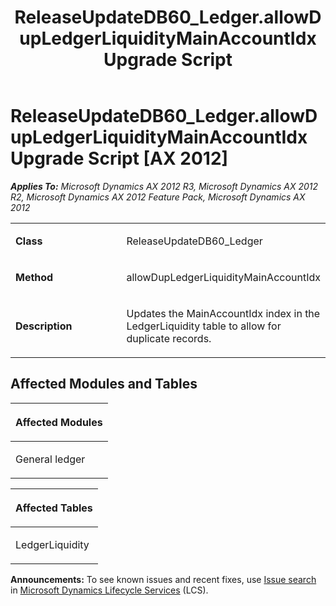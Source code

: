 ﻿---
title: ReleaseUpdateDB60_Ledger.allowDupLedgerLiquidityMainAccountIdx Upgrade Script
TOCTitle: ReleaseUpdateDB60_Ledger.allowDupLedgerLiquidityMainAccountIdx Upgrade Script
ms:assetid: dd428d12-f7bc-eb7a-540b-8c939ca6a56a
ms:mtpsurl: https://msdn.microsoft.com/en-us/library/JJ737231(v=AX.60)
ms:contentKeyID: 49711673
ms.date: 05/18/2015
mtps_version: v=AX.60
---

# ReleaseUpdateDB60\_Ledger.allowDupLedgerLiquidityMainAccountIdx Upgrade Script [AX 2012]


_**Applies To:** Microsoft Dynamics AX 2012 R3, Microsoft Dynamics AX 2012 R2, Microsoft Dynamics AX 2012 Feature Pack, Microsoft Dynamics AX 2012_

<table>
<colgroup>
<col style="width: 50%" />
<col style="width: 50%" />
</colgroup>
<tbody>
<tr class="odd">
<td><p><strong>Class</strong></p></td>
<td><p>ReleaseUpdateDB60_Ledger</p></td>
</tr>
<tr class="even">
<td><p><strong>Method</strong></p></td>
<td><p>allowDupLedgerLiquidityMainAccountIdx</p></td>
</tr>
<tr class="odd">
<td><p><strong>Description</strong></p></td>
<td><p>Updates the MainAccountIdx index in the LedgerLiquidity table to allow for duplicate records.</p></td>
</tr>
</tbody>
</table>


## Affected Modules and Tables

<table>
<colgroup>
<col style="width: 100%" />
</colgroup>
<thead>
<tr class="header">
<th><p>Affected Modules</p></th>
</tr>
</thead>
<tbody>
<tr class="odd">
<td><p>General ledger</p></td>
</tr>
</tbody>
</table>


<table>
<colgroup>
<col style="width: 100%" />
</colgroup>
<thead>
<tr class="header">
<th><p>Affected Tables</p></th>
</tr>
</thead>
<tbody>
<tr class="odd">
<td><p>LedgerLiquidity</p></td>
</tr>
</tbody>
</table>

  
**Announcements:** To see known issues and recent fixes, use [Issue search](http://go.microsoft.com/fwlink/?linkid=389258) in [Microsoft Dynamics Lifecycle Services](http://go.microsoft.com/fwlink/?linkid=306505) (LCS).

